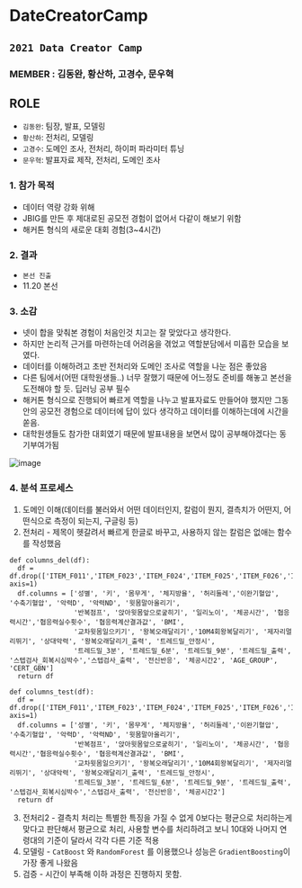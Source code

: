 # DateCreatorCamp
## `2021 Data Creator Camp`
### MEMBER : 김동완, 황산하, 고경수, 문우혁

## ROLE
- `김동완`: 팀장, 발표, 모델링
- `황산하`: 전처리, 모델링
- `고경수`: 도메인 조사, 전처리, 하이퍼 파라미터 튜닝
- `문우혁`: 발표자료 제작, 전처리, 도메인 조사


### 1. 참가 목적
- 데이터 역량 강화 위해
- JBIG를 만든 후 제대로된 공모전 경험이 없어서 다같이 해보기 위함
- 해커톤 형식의 새로운 대회 경험(3~4시간)

### 2. 결과
- `본선 진출`
- 11.20 본선

### 3. 소감 
- 넷이 합을 맞춰본 경험이 처음인것 치고는 잘 맞았다고 생각한다.
- 하지만 논리적 근거를 마련하는데 어려움을 겪었고 역할분담에서 미흡한 모습을 보였다.
- 데이터를 이해하려고 초반 전처리와 도메인 조사로 역할을 나눈 점은 좋았음
- 다른 팀에서(어떤 대학원생들..) 너무 잘했기 때문에 어느정도 준비를 해놓고 본선을 도전해야 할 듯. 딥러닝 공부 필수
- 해커톤 형식으로 진행되어 빠르게 역할을 나누고 발표자료도 만들어야 했지만 그동안의 공모전 경험으로 데이터에 답이 있다 생각하고 데이터를 이해하는데에 시간을 쏟음.
- 대학원생들도 참가한 대회였기 때문에 발표내용을 보면서 많이 공부해야겠다는 동기부여가됨

![image](https://user-images.githubusercontent.com/57973170/139670287-61d54a32-385f-4b57-8cac-c83f818c3ce3.png)

### 4. 분석 프로세스
1. 도메인 이해(데이터를 불러와서 어떤 데이터인지, 칼럼이 뭔지, 결측치가 어떤지, 어떤식으로 측정이 되는지, 구글링 등)
2. 전처리 - 제목이 헷갈려서 빠르게 한글로 바꾸고, 사용하지 않는 칼럼은 없애는 함수를 작성했음
```
def columns_del(df):
  df = df.drop(['ITEM_F011','ITEM_F023','ITEM_F024','ITEM_F025','ITEM_F026','ITEM_F027','ITEM_F029','ITEM_F038','ITEM_F039'], axis=1)
  df.columns = ['성별', '키', '몸무게', '체지방율', '허리둘레','이완기혈압', '수축기혈압', '악력D', '악력ND', '윗몸말아올리기',
                '반복점프', '앉아윗몸앞으로궆히기', '일리노이', '체공시간', '협응력시간','협응력실수횟수', '협응력계산결과값', 'BMI', 
                '교차윗몸일으키기', '왕복오래달리기','10M4회왕복달리기', '제자리멀리뛰기', '상대악력', '왕복오래달리기_출력', '트레드밀_안정시',
                '트레드밀_3분', '트레드밀_6분', '트레드밀_9분', '트레드밀_출력', '스텝검사_회복시심박수','스텝검사_출력', '전신반응', '체공시간2', 'AGE_GROUP', 'CERT_GBN']
  return df

def columns_test(df):
  df = df.drop(['ITEM_F011','ITEM_F023','ITEM_F024','ITEM_F025','ITEM_F026','ITEM_F027','ITEM_F029','ITEM_F038','ITEM_F039'], axis=1)
  df.columns = ['성별', '키', '몸무게', '체지방율', '허리둘레','이완기혈압', '수축기혈압', '악력D', '악력ND', '윗몸말아올리기',
                '반복점프', '앉아윗몸앞으로궆히기', '일리노이', '체공시간', '협응력시간','협응력실수횟수', '협응력계산결과값', 'BMI', 
                '교차윗몸일으키기', '왕복오래달리기','10M4회왕복달리기', '제자리멀리뛰기', '상대악력', '왕복오래달리기_출력', '트레드밀_안정시',
                '트레드밀_3분', '트레드밀_6분', '트레드밀_9분', '트레드밀_출력', '스텝검사_회복시심박수','스텝검사_출력', '전신반응', '체공시간2']
  return df
```
3. 전처리2 - 결측치 처리는 특별한 특징을 가질 수 없게 0보다는 평균으로 처리하는게 맞다고 판단해서 평균으로 처리, 사용할 변수를 처리하려고 보니 10대와 나머지 연령대의 기준이 달라서 각각 다른 기준 적용
4. 모델링 - `CatBoost` 와 `RandomForest` 를 이용했으나 성능은 `GradientBoosting`이 가장 좋게 나왔음
5. 검증 - 시간이 부족해 이하 과정은 진행하지 못함.
